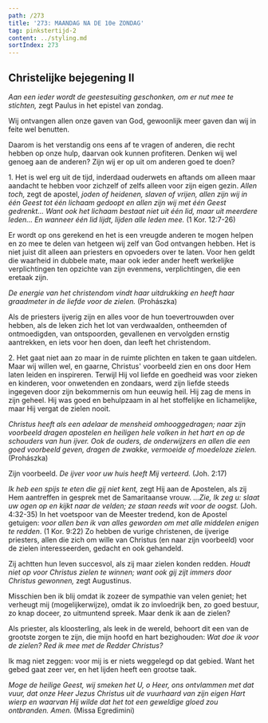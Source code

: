 ```yaml
---
path: /273
title: '273: MAANDAG NA DE 10e ZONDAG'
tag: pinkstertijd-2
content: ../styling.md
sortIndex: 273
---
```


## Christelijke bejegening II

_Aan een ieder wordt de geestesuiting geschonken, om er nut mee te stichten,_ zegt Paulus in het epistel van zondag.

Wij ontvangen allen onze gaven van God, gewoonlijk meer gaven dan wij in feite wel benutten.

Daarom is het verstandig ons eens af te vragen of anderen, die recht hebben op onze hulp, daarvan ook kunnen profiteren. Denken wij wel genoeg aan de anderen? Zijn wij er op uit om anderen goed te doen?

1\. Het is wel erg uit de tijd, inderdaad ouderwets en aftands om alleen maar aandacht te hebben voor zichzelf of zelfs alleen voor zijn eigen gezin. _Allen toch,_ zegt de apostel, _joden of heidenen, slaven of vrijen, allen zijn wij in één Geest tot één lichaam gedoopt en allen zijn wij met één Geest gedrenkt... Want ook het lichaam bestaat niet uit één lid, maar uit meerdere leden... En wanneer één lid lijdt, lijden alle leden mee._ (1 Kor. 12:7-26)

Er wordt op ons gerekend en het is een vreugde anderen te mogen helpen en zo mee te delen van hetgeen wij zelf van God ontvangen hebben. Het is niet juist dit alleen aan priesters en opvoeders over te laten. Voor hen geldt die waarheid in dubbele mate, maar ook ieder ander heeft werkelijke verplichtingen ten opzichte van zijn evenmens, verplichtingen, die een eretaak zijn.

_De energie van het christendom vindt haar uitdrukking en heeft haar graadmeter in de liefde voor de zielen._ (Prohászka)

Als de priesters ijverig zijn en alles voor de hun toevertrouwden over hebben, als de leken zich het lot van verdwaalden, ontheemden of ontmoedigden, van ontspoorden, gevallenen en vervolgden ernstig aantrekken, en iets voor hen doen, dan leeft het christendom.

2\. Het gaat niet aan zo maar in de ruimte plichten en taken te gaan uitdelen. Maar wij willen wel, en gaarne, Christus' voorbeeld zien en ons door Hem laten leiden en inspireren. Terwijl Hij vol liefde en goedheid was voor zieken en kinderen, voor onwetenden en zondaars, werd zijn liefde steeds ingegeven door zijn bekommernis om hun eeuwig heil. Hij zag de mens in zijn geheel. Hij was goed en behulpzaam in al het stoffelijke en lichamelijke, maar Hij vergat de zielen nooit.

_Christus heeft als een adelaar de mensheid omhooggedragen; naar zijn voorbeeld dragen apostelen en heiligen hele volken in het hart en op de schouders van hun ijver. Ook de ouders, de onderwijzers en allen die een goed voorbeeld geven, dragen de zwakke, vermoeide of moedeloze zielen._ (Prohászka)

Zijn voorbeeld. _De ijver voor uw huis heeft Mij verteerd._ (Joh. 2:17)

_Ik heb een spijs te eten die gij niet kent,_ zegt Hij aan de Apostelen, als zij Hem aantreffen in gesprek met de Samaritaanse vrouw. _...Zie, Ik zeg u: slaat uw ogen op en kijkt naar de velden; ze staan reeds wit voor de oogst._ (Joh. 4:32-35) In het voetspoor van de Meester tredend, kon de Apostel getuigen: _voor allen ben ik van alles geworden om met alle middelen enigen te redden_. (1 Kor. 9:22) Zo hebben de vurige christenen, de ijverige priesters, allen die zich om wille van Christus (en naar zijn voorbeeld) voor de zielen interesseerden, gedacht en ook gehandeld.

Zij achtten hun leven succesvol, als zij maar zielen konden redden. _Houdt niet op voor Christus zielen te winnen; want ook gij zijt immers door Christus gewonnen,_ zegt Augustinus.

Misschien ben ik blij omdat ik zozeer de sympathie van velen geniet; het verheugt mij (mogelijkerwijze), omdat ik zo invloedrijk ben, zo goed bestuur, zo knap doceer, zo uitmuntend spreek. Maar denk ik aan de zielen?

Als priester, als kloosterling, als leek in de wereld, behoort dit een van de grootste zorgen te zijn, die mijn hoofd en hart bezighouden: _Wat doe ik voor de zielen? Red ik mee met de Redder Christus?_

Ik mag niet zeggen: voor mij is er niets weggelegd op dat gebied. Want het gebed gaat zeer ver, en het lijden heeft een grootse taak.

_Moge de heilige Geest, wij smeken het U, o Heer, ons ontvlammen met dat vuur, dat onze Heer Jezus Christus uit de vuurhaard van zijn eigen Hart wierp en waarvan Hij wilde dat het tot een geweldige gloed zou ontbranden. Amen._ (Missa Egredimini)
